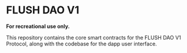 # FLUSH DAO V1 

**For recreational use only.**

This repository contains the core smart contracts for the FLUSH DAO V1 Protocol, along with the codebase for the dapp user interface. 
